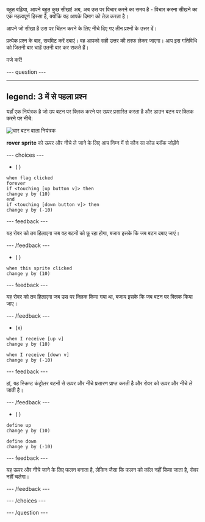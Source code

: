 
बहुत बढ़िया, आपने बहुत कुछ सीखा! अब, अब उस पर विचार करने का समय है - विचार करना सीखने का एक महत्वपूर्ण हिस्सा है, क्योंकि यह आपके दिमाग को तेज़ करता है।

आपने जो सीखा है उस पर चिंतन करने के लिए नीचे दिए गए तीन प्रश्नों के उत्तर दें।

प्रत्येक प्रश्न के बाद, सबमिट करें दबाएं। वह आपको सही उत्तर की तरफ लेकर जाएगा। आप इस गतिविधि को जितनी बार चाहें उतनी बार कर सकते हैं।

मजे करें!


--- question ---

---
legend: 3 में से पहला प्रश्न
---

यहाँ एक नियंत्रक है जो उप बटन पर क्लिक करने पर ऊपर प्रसारित करता है और डाउन बटन पर क्लिक करने पर नीचे:

![चार बटन वाला नियंत्रक](images/controller.png)

**rover sprite** को ऊपर और नीचे ले जाने के लिए आप निम्न में से कौन सा कोड ब्लॉक जोड़ेंगे

--- choices ---

- ( )

```blocks3
when flag clicked
forever
if <touching [up button v]> then
change y by (10)
end
if <touching [down button v]> then
change y by (-10)

```


  --- feedback ---

  यह रोवर को तब हिलाएगा जब वह बटनों को छू रहा होगा, बजाय इसके कि जब बटन दबाए जाएं।

  --- /feedback ---

- ( )

```blocks3
when this sprite clicked
change y by (10)
```

--- feedback ---

  यह रोवर को तब हिलाएगा जब उस पर क्लिक किया गया था, बजाय इसके कि जब बटन पर क्लिक किया जाए।

  --- /feedback ---

- (x)

```blocks3
when I receive [up v]
change y by (10)

when I receive [down v]
change y by (-10)

```

  --- feedback ---

  हां, यह स्क्रिप्ट कंट्रोलर बटनों से ऊपर और नीचे प्रसारण प्राप्त करती है और रोवर को ऊपर और नीचे ले जाती है।

  --- /feedback ---

- ( )

```blocks3
define up
change y by (10)

define down
change y by (-10)

```


  --- feedback ---

  यह ऊपर और नीचे जाने के लिए फलन बनाता है, लेकिन जैसा कि फलन को कॉल नहीं किया जाता है, रोवर नहीं चलेगा।

  --- /feedback ---

--- /choices ---

--- /question ---
